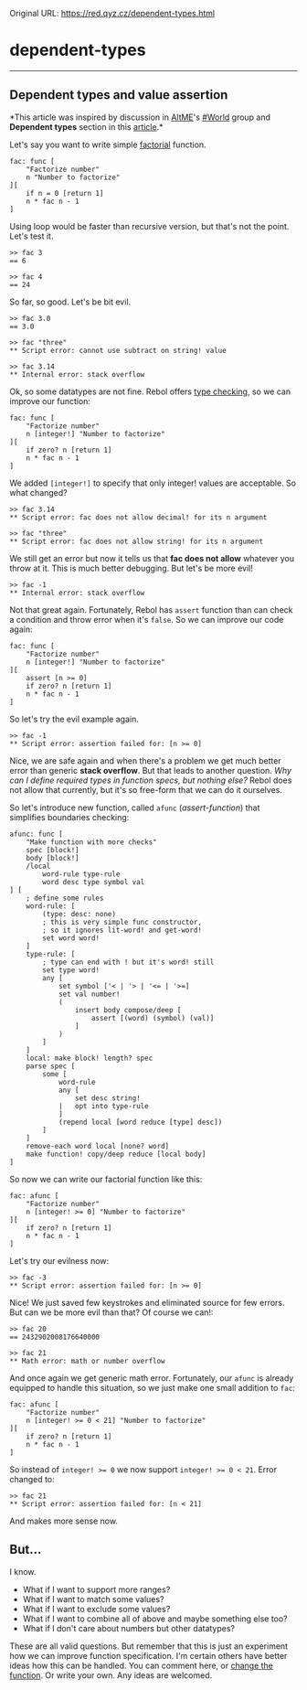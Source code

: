Original URL: <https://red.qyz.cz/dependent-types.html>

# dependent-types

* * *

## Dependent types and value assertion

\*This article was inspired by discussion in [AltME](http://www.altme.com/)'s [#World](https://github.com/Geomol/World) group and **Dependent types** section in this [article](http://brikis98.blogspot.cz/2014/04/six-programming-paradigms-that-will.html).*

Let's say you want to write simple [factorial](https://en.wikipedia.org/wiki/Factorial) function.

```
fac: func [
    "Factorize number"
    n "Number to factorize"
][
    if n = 0 [return 1]
    n * fac n - 1
]
```

Using loop would be faster than recursive version, but that's not the point. Let's test it.

```
>> fac 3
== 6

>> fac 4
== 24
```

So far, so good. Let's be bit evil.

```
>> fac 3.0
== 3.0

>> fac "three"
** Script error: cannot use subtract on string! value

>> fac 3.14
** Internal error: stack overflow
```

Ok, so some datatypes are not fine. Rebol offers [type checking](https://en.wikipedia.org/wiki/Type_system#Type_checking), so we can improve our function:

```
fac: func [
    "Factorize number"
    n [integer!] "Number to factorize"
][
    if zero? n [return 1]
    n * fac n - 1
]
```

We added `[integer!]` to specify that only integer! values are acceptable. So what changed?

```
>> fac 3.14
** Script error: fac does not allow decimal! for its n argument

>> fac "three"
** Script error: fac does not allow string! for its n argument
```

We still get an error but now it tells us that **fac does not allow** whatever you throw at it. This is much better debugging. But let's be more evil!

```
>> fac -1
** Internal error: stack overflow
```

Not that great again. Fortunately, Rebol has `assert` function than can check a condition and throw error when it's `false`. So we can improve our code again:

```
fac: func [
    "Factorize number"
    n [integer!] "Number to factorize"
][
    assert [n >= 0]
    if zero? n [return 1]
    n * fac n - 1
]
```

So let's try the evil example again.

```
>> fac -1
** Script error: assertion failed for: [n >= 0]
```

Nice, we are safe again and when there's a problem we get much better error than generic **stack overflow**. But that leads to another question. *Why can I define required types in function specs, but nothing else?* Rebol does not allow that currently, but it's so free-form that we can do it ourselves.

So let's introduce new function, called `afunc` (*assert-function*) that simplifies boundaries checking:

```
afunc: func [
    "Make function with more checks"
    spec [block!]
    body [block!]
    /local 
        word-rule type-rule
        word desc type symbol val
] [
    ; define some rules
    word-rule: [
        (type: desc: none)
        ; this is very simple func constructor, 
        ; so it ignores lit-word! and get-word!
        set word word!
    ]
    type-rule: [
        ; type can end with ! but it's word! still
        set type word! 
        any [   
            set symbol ['< | '> | '<= | '>=] 
            set val number!
            (
                insert body compose/deep [
                    assert [(word) (symbol) (val)]
                ]
            ) 
        ]
    ]
    local: make block! length? spec
    parse spec [
        some [
            word-rule
            any [
                set desc string!
            |   opt into type-rule
            ]
            (repend local [word reduce [type] desc])
        ]
    ]
    remove-each word local [none? word]
    make function! copy/deep reduce [local body]
]
```

So now we can write our factorial function like this:

```
fac: afunc [
    "Factorize number"
    n [integer! >= 0] "Number to factorize"
][
    if zero? n [return 1]
    n * fac n - 1
]
```

Let's try our evilness now:

```
>> fac -3
** Script error: assertion failed for: [n >= 0]
```

Nice! We just saved few keystrokes and eliminated source for few errors. But can we be more evil than that? Of course we can!:

```
>> fac 20
== 2432902008176640000

>> fac 21 
** Math error: math or number overflow
```

And once again we get generic math error. Fortunately, our `afunc` is already equipped to handle this situation, so we just make one small addition to `fac`:

```
fac: afunc [
    "Factorize number"
    n [integer! >= 0 < 21] "Number to factorize"
][
    if zero? n [return 1]
    n * fac n - 1
]
```

So instead of `integer! >= 0` we now support `integer! >= 0 < 21`. Error changed to:

```
>> fac 21
** Script error: assertion failed for: [n < 21]
```

And makes more sense now.

## But...

I know.

- What if I want to support more ranges?
- What if I want to match some values?
- What if I want to exclude some values?
- What if I want to combine all of above and maybe something else too?
- What if I don't care about numbers but other datatypes?

These are all valid questions. But remember that this is just an experiment how we can improve function specification. I'm certain others have better ideas how this can be handled. You can comment here, or [change the function](https://github.com/rebolek/dvorek/blob/master/afunc.reb). Or write your own. Any ideas are welcomed.
